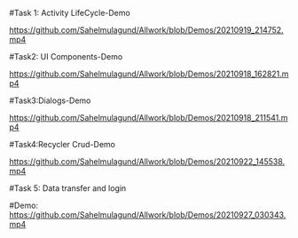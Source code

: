#Task 1: Activity LifeCycle-Demo

https://github.com/Sahelmulagund/Allwork/blob/Demos/20210919_214752.mp4

#Task2: UI Components-Demo

https://github.com/Sahelmulagund/Allwork/blob/Demos/20210918_162821.mp4

#Task3:Dialogs-Demo

https://github.com/Sahelmulagund/Allwork/blob/Demos/20210918_211541.mp4

#Task4:Recycler Crud-Demo

https://github.com/Sahelmulagund/Allwork/blob/Demos/20210922_145538.mp4

#Task 5: Data transfer and login

#Demo: https://github.com/Sahelmulagund/Allwork/blob/Demos/20210927_030343.mp4


